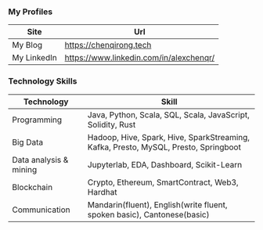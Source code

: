 ### My Profiles

| Site      | Url |
| ----------- | ----------- |
| My Blog      | https://chenqirong.tech       |
| My LinkedIn   | https://www.linkedin.com/in/alexchenqr/        |

### Technology Skills

| Technology      | Skill |
| ----------- | ----------- |
| Programming      | Java, Python, Scala, SQL, Scala, JavaScript, Solidity, Rust|
| Big Data   | Hadoop, Hive, Spark, Hive, SparkStreaming, Kafka, Presto, MySQL, Presto, Springboot |
| Data analysis & mining   | Jupyterlab, EDA, Dashboard, Scikit-Learn |
| Blockchain | Crypto, Ethereum, SmartContract, Web3, Hardhat |
| Communication | Mandarin(fluent), English(write fluent, spoken basic), Cantonese(basic) |

